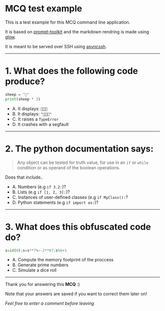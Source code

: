 MCQ test example
================

This is a test example for this MCQ command line application.

It is based on [prompt-toolkit](https://github.com/prompt-toolkit/python-prompt-toolkit) and the markdown rendring is made using [glow](https://github.com/charmbracelet/glow).

It is meant to be served over SSH using [asyncssh](https://github.com/ronf/asyncssh/).

---

# 1. What does the following code produce?

```python
sheep = "🐑"
print(sheep * 3)
```

- A. It displays: `🐑🐑🐑`
- B. It displays: `"🐑🐑🐑"`
- C. It raises a `TypeError`
- D. It crashes with a segfault

---

# 2. The python documentation says:

> Any object can be tested for truth value, for use in an `if` or `while` condition or as operand of the boolean operations.

Does that include..

- A. Numbers (e.g `if 3.2:`)?
- B. Lists (e.g `if [1, 2, 3]:`)?
- C. Instances of user-defined classes (e.g `if MyClass():`?
- D. Python statements (e.g `if import os:`)?

---

# 3. What does this obfuscated code do?

```python
s=id(0);s=s**7%~-2**67;s%6+1
```

- A. Compute the memory footprint of the proccess
- B. Generate prime numbers
- C. Simulate a dice roll

---

Thank you for answering this **MCQ** :)

Note that your answers are saved if you want to correct them later on!

*Feel free to enter a comment before leaving*
